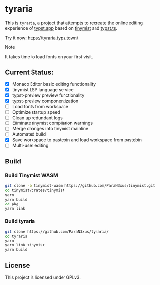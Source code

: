 # tyraria

This is `tyraria`, a project that attempts to recreate the online editing experience of [typst.app]("https://typst.app/") based on [tinymist]("https://github.com/myriad-dreamin/tinymist") and [typst.ts]("https://github.com/Myriad-Dreamin/typst.ts").

Try it now: https://tyraria.typs.town/

> [!NOTE]
> It takes time to load fonts on your first visit.

## Current Status:

- [x] Monaco Editor basic editing functionality
- [x] tinymist LSP language service
- [x] typst-preview preview functionality
- [x] typst-preview componentization
- [ ] Load fonts from workspace
- [ ] Optimize startup speed
- [ ] Clean up redundant logs
- [ ] Eliminate tinymist compilation warnings
- [ ] Merge changes into tinymist mainline
- [ ] Automated build
- [x] Save workspace to pastebin and load workspace from pastebin
- [ ] Multi-user editing

## Build

### Build Tinymist WASM

```sh
git clone -b tinymist-wasm https://github.com/ParaN3xus/tinymist.git
cd tinymist/crates/tinymist
yarn
yarn build
cd pkg
yarn link
```

### Build tyraria

```sh
git clone https://github.com/ParaN3xus/tyraria/
cd tyraria
yarn
yarn link tinymist
yarn build
```

## License

This project is licensed under GPLv3.
